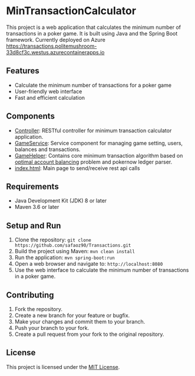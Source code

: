 # MinTransactionCalculator
This project is a web application that calculates the minimum number of transactions in a poker game. It is built using Java and the Spring Boot framework. Currently deployed on Azure https://transactions.politemushroom-33d8cf3c.westus.azurecontainerapps.io

## Features
- Calculate the minimum number of transactions for a poker game
- User-friendly web interface
- Fast and efficient calculation

## Components
- [Controller](https://github.com/safaoz90/Transactions/blob/master/src/main/java/com/pokerapp/mintransactioncalculator/PokerConroller.java): RESTful controller for  minimum transaction calculator application.
- [GameService](https://github.com/safaoz90/Transactions/blob/master/src/main/java/com/pokerapp/mintransactioncalculator/GameService.java): Service component for managing game setting, users, balances and transactions.
- [GameHelper](https://github.com/safaoz90/Transactions/blob/master/src/main/java/com/pokerapp/mintransactioncalculator/GameHelper.java): Contains core minimum transaction algorithm based on [optimal account balancing](https://cheonhyangzhang.gitbooks.io/leetcode-solutions/content/solutions-451-500/465-optimal-account-balancing.html) problem and pokernow ledger parser. 
- [index.html](https://github.com/safaoz90/Transactions/blob/master/src/main/resources/static/index.html): Main page to send/receive rest api calls


## Requirements
- Java Development Kit (JDK) 8 or later
- Maven 3.6 or later

## Setup and Run
1. Clone the repository:
 `git clone https://github.com/safaoz90/Transactions.git`
2. Build the project using Maven:
 `mvn clean install`
3. Run the application:
 `mvn spring-boot:run`
4. Open a web browser and navigate to:
 `http://localhost:8080`
5. Use the web interface to calculate the minimum number of transactions in a poker game.

## Contributing
1. Fork the repository.
2. Create a new branch for your feature or bugfix.
3. Make your changes and commit them to your branch.
4. Push your branch to your fork.
5. Create a pull request from your fork to the original repository.

## License
This project is licensed under the [MIT License](https://opensource.org/licenses/MIT).
